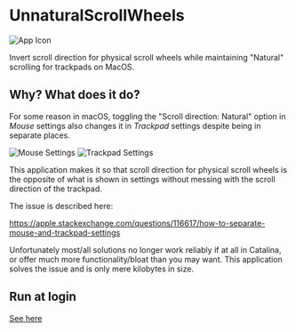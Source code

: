 # UnnaturalScrollWheels

![App Icon](/../master/UnnaturalScrollWheels/Assets.xcassets/AppIcon.appiconset/512x512.png?raw=true "App Icon")

Invert scroll direction for physical scroll wheels while maintaining "Natural" scrolling for trackpads on MacOS.

## Why? What does it do?

For some reason in macOS, toggling the "Scroll direction: Natural" option in *Mouse* settings also changes it in *Trackpad* settings despite being in separate places.

![Mouse Settings](/../master/Screenshots/MouseSettings.png?raw=true "Mouse Settings")
![Trackpad Settings](/../master/Screenshots/TrackpadSettings.png?raw=true "Trackpad Settings")

This application makes it so that scroll direction for physical scroll wheels is the opposite of what is shown in settings without messing with the scroll direction of the trackpad.

The issue is described here:

https://apple.stackexchange.com/questions/116617/how-to-separate-mouse-and-trackpad-settings

Unfortunately most/all solutions no longer work reliably if at all in Catalina, or offer much more functionality/bloat than you may want. This application solves the issue and is only mere kilobytes in size.

## Run at login

[See here](/../master/RunAtLogin.md)
